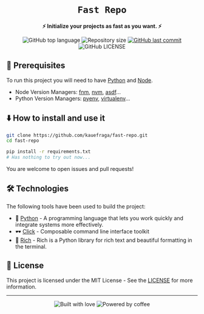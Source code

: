 <div align="center">
  <h1><code>Fast Repo</code></h1>

  <p>
    <strong>⚡ Initialize your projects as fast as you want. ⚡</strong>
  </p>

  <p>
    <img
      alt="GitHub top language"
      src="https://img.shields.io/github/languages/top/kauefraga/fast-repo.svg"
    />
    <img
      alt="Repository size"
      src="https://img.shields.io/github/repo-size/kauefraga/fast-repo.svg"
    />
    <a href="https://github.com/kauefraga/fast-repo/commits/main">
      <img
        alt="GitHub last commit"
        src="https://img.shields.io/github/last-commit/kauefraga/fast-repo.svg"
      />
    </a>
    <img
      alt="GitHub LICENSE"
      src="https://img.shields.io/github/license/kauefraga/fast-repo.svg"
    />
  </p>
</div>

<!-- ## ✨ Features

- **Simple**: You just run it, choose your boilerplate and done!
- **Pretty UI**: A minimal UI that exposes everything you need.
- **Colorized Outputs**: Everything looks better with some colors.
- **Easy Usage**: If you need some help, just use the flag `--help` -->

## 🎲 Prerequisites

To run this project you will need to have [Python](https://www.python.org) and [Node](https://nodejs.org/en).
- Node Version Managers: [fnm](https://github.com/Schniz/fnm), [nvm](https://github.com/nvm-sh/nvm), [asdf](https://asdf-vm.com)...
- Python Version Managers: [pyenv](https://github.com/pyenv/pyenv), [virtualenv](https://virtualenv.pypa.io/en/latest)...

## ⬇️ How to install and use it

```bash
git clone https://github.com/kauefraga/fast-repo.git
cd fast-repo

pip install -r requirements.txt
# Has nothing to try out now...
```
You are welcome to open issues and pull requests!

## 🛠 Technologies

The following tools have been used to build the project:

- 🐍 [Python](https://www.python.org) - A programming language that lets you work quickly
and integrate systems more effectively.
- 🕶 [Click](https://pypi.org/project/click) - Composable command line interface toolkit
- 🎨 [Rich](https://pypi.org/project/rich) - Rich is a Python library for rich text and beautiful formatting in the terminal.

<!-- ## 📜 Coming soon... -->

## 📝 License

This project is licensed under the MIT License - See the [LICENSE](https://github.com/kauefraga/fast-repo/blob/main/LICENSE) for more information.

---

<div align="center" display="flex">
  <img alt="Built with love" src="https://forthebadge.com/images/badges/built-with-love.svg">
  <img alt="Powered by coffee" src="https://forthebadge.com/images/badges/powered-by-coffee.svg">
</div>
